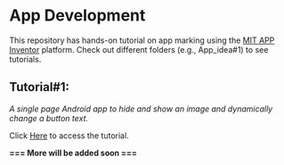 # App Development
This repository has hands-on tutorial on app marking using the [MIT APP Inventor](https://appinventor.mit.edu/) platform. Check out different folders (e.g., App_idea#1) to see tutorials. 

## Tutorial#1:
*A single page Android app to hide and show an image and dynamically change a button text.*

Click [Here](App_idea1/tutorial.md) to access the tutorial.

**=== More will be added soon ===**
